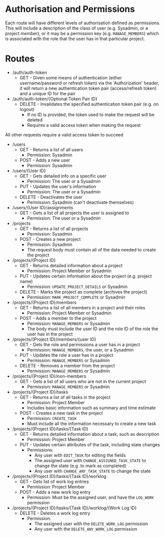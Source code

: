 Authorisation and Permissions
=============================
Each route will have different levels of authorisation defined as permissions. This will include a description of the class of user (e.g. Sysadmin, or a project member), or it may be a permission key (e.g. `MANAGE_MEMBERS`) which is associated with the role that the user has in that particular project.

Routes
======

* /auth/auth-token
    * GET - Given some means of authentication (either username/password or refresh token) via the 'Authorization' header, it will return a new authentication token pair (access/refresh token) and a unique ID for the pair
* /auth/auth-token/{Optional Token Pair ID}
  * DELETE - Invalidates the specified authentication token pair (e.g. on logout)
    * If no ID is provided, the token used to make the request will be deleted
    * Requires a valid access token when making the request

All other requests require a valid access token to succeed

* /users
  * GET - Returns a list of all users
    * Permission: Sysadmin
  * POST - Adds a new user
    * Permission: Sysadmin
* /users/{User ID}
  * GET - Gets detailed info on a specific user
    * Permission: The user or a Sysadmin
  * PUT - Updates the user's information
    * Permission: The user or a Sysadmin
  * DELETE - Deactivates the user
    * Permission: Sysadmin (can't deactivate themselves)
* /users/{User ID}/assignments
  * GET - Gets a list of all projects the user is assigned to
    * Permission: The user or a Sysadmin
* /projects
  * GET - Returns a list of all projects
    * Permission: Sysadmin
  * POST - Creates a new project
    * Permission: Sysadmin
    * The request body must contain all of the data needed to create the project
* /projects/{Project ID}
  * GET - Returns detailed information about a project
    * Permission: Project Member or Sysadmin
  * PUT - Updates certain information about the project (e.g. project name)
    * Permission: `UPDATE_PROJECT_DETAILS` or Sysadmin
  * DELETE - Marks the project as complete (archives the project)
    * Permission: `MARK_PROJECT_COMPLETE` or Sysadmin
* /projects/{Project ID}/members
  * GET - Returns a list of all members in a project and their roles
    * Permission: Project Member or Sysadmin
  * POST - Adds a member to the project
    * Permission: `MANAGE_MEMBERS` or Sysadmin
    * The body must include the user ID and the role ID of the role the user has in the project
* /projects/{Project ID}/members/{user ID}
  * GET - Gets the role and permissions a user has in a project
    * Permission: `MANAGE_MEMBERS`, the user, or a Sysadmin
  * PUT - Updates the role a user has in a project
    * Permission: `MANAGE_MEMBERS` or Sysadmin
  * DELETE - Removes a member from the project
    * Permission: `MANAGE_MEMBERS` or Sysadmin
* /projects/{Project ID}/non-members
  * GET - Gets a list of all users who are not in the current project
    * Permission: `MANAGE_MEMBERS` or Sysadmin
* /projects/{Project ID}/tasks
  * GET - Returns a list of all tasks in the project
    * Permission: Project Member
    * Includes basic information such as summary and time estimate
  * POST - Creates a new task in the project
    * Permission: `CREATE_TASK`
    * Must include all the information necessary to create a new task
* /projects/{Project ID}/tasks/{Task ID}
  * GET - Returns detailed information about a task, such as description
    * Permission: Project Member
  * PUT - Updates certain attributes of the task, including state changes
    * Permissions:
      * Any user with `EDIT_TASK` for editing the fields
      * The assigned user with `CHANGE_ASSIGNED_TASK_STATE` to change the state (e.g. to mark as completed)
      * Any user with `CHANGE_ANY_TASK_STATE` to change the state
* /projects/{Project ID}/tasks/{Task ID}/worklog
  * GET - Gets list of work log entries
    * Permission: Project Member
  * POST - Adds a new work log entry
    * Permission: Must be the assigned user, and have the `LOG_WORK` permission
* /projects/{Project ID}/tasks/{Task ID}/worklog/{Work Log ID}
  * DELETE - Deletes a work log entry
    * Permission:
      * The assigned user with the `DELETE_WORK_LOG` permission
      * Any user with the `DELETE_ANY_WORK_LOG` permission

